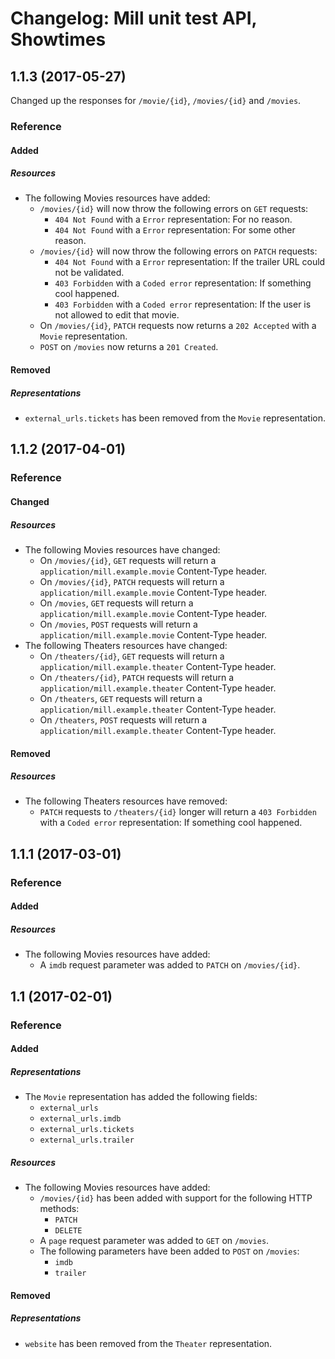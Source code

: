 # Changelog: Mill unit test API, Showtimes

## 1.1.3 (2017-05-27)
Changed up the responses for `/movie/{id}`, `/movies/{id}` and `/movies`.

### Reference
#### Added
##### Resources
- The following Movies resources have added:
    - `/movies/{id}` will now throw the following errors on `GET` requests:
        - `404 Not Found` with a `Error` representation: For no reason.
        - `404 Not Found` with a `Error` representation: For some other reason.
    - `/movies/{id}` will now throw the following errors on `PATCH` requests:
        - `404 Not Found` with a `Error` representation: If the trailer URL could not be validated.
        - `403 Forbidden` with a `Coded error` representation: If something cool happened.
        - `403 Forbidden` with a `Coded error` representation: If the user is not allowed to edit that movie.
    - On `/movies/{id}`, `PATCH` requests now returns a `202 Accepted` with a `Movie` representation.
    - `POST` on `/movies` now returns a `201 Created`.

#### Removed
##### Representations
- `external_urls.tickets` has been removed from the `Movie` representation.

## 1.1.2 (2017-04-01)
### Reference
#### Changed
##### Resources
- The following Movies resources have changed:
    - On `/movies/{id}`, `GET` requests will return a `application/mill.example.movie` Content-Type header.
    - On `/movies/{id}`, `PATCH` requests will return a `application/mill.example.movie` Content-Type header.
    - On `/movies`, `GET` requests will return a `application/mill.example.movie` Content-Type header.
    - On `/movies`, `POST` requests will return a `application/mill.example.movie` Content-Type header.
- The following Theaters resources have changed:
    - On `/theaters/{id}`, `GET` requests will return a `application/mill.example.theater` Content-Type header.
    - On `/theaters/{id}`, `PATCH` requests will return a `application/mill.example.theater` Content-Type header.
    - On `/theaters`, `GET` requests will return a `application/mill.example.theater` Content-Type header.
    - On `/theaters`, `POST` requests will return a `application/mill.example.theater` Content-Type header.

#### Removed
##### Resources
- The following Theaters resources have removed:
    - `PATCH` requests to `/theaters/{id}` longer will return a `403 Forbidden` with a `Coded error` representation: If something cool happened.

## 1.1.1 (2017-03-01)
### Reference
#### Added
##### Resources
- The following Movies resources have added:
    - A `imdb` request parameter was added to `PATCH` on `/movies/{id}`.

## 1.1 (2017-02-01)
### Reference
#### Added
##### Representations
- The `Movie` representation has added the following fields:
    - `external_urls`
    - `external_urls.imdb`
    - `external_urls.tickets`
    - `external_urls.trailer`

##### Resources
- The following Movies resources have added:
    - `/movies/{id}` has been added with support for the following HTTP methods:
        - `PATCH`
        - `DELETE`
    - A `page` request parameter was added to `GET` on `/movies`.
    - The following parameters have been added to `POST` on `/movies`:
        - `imdb`
        - `trailer`

#### Removed
##### Representations
- `website` has been removed from the `Theater` representation.